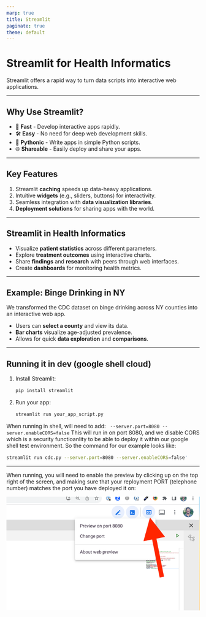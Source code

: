 ```yaml
---
marp: true
title: Streamlit
paginate: true
theme: default
---
```



# Streamlit for Health Informatics

Streamlit offers a rapid way to turn data scripts into interactive web applications.

---

## Why Use Streamlit?

- 🚀 **Fast** - Develop interactive apps rapidly.
- 🛠️ **Easy** - No need for deep web development skills.
- 🔧 **Pythonic** - Write apps in simple Python scripts.
- 🌐 **Shareable** - Easily deploy and share your apps.

---

## Key Features

1. Streamlit **caching** speeds up data-heavy applications.
2. Intuitive **widgets** (e.g., sliders, buttons) for interactivity.
3. Seamless integration with **data visualization libraries**.
4. **Deployment solutions** for sharing apps with the world.

---

## Streamlit in Health Informatics

- Visualize **patient statistics** across different parameters.
- Explore **treatment outcomes** using interactive charts.
- Share **findings** and **research** with peers through web interfaces.
- Create **dashboards** for monitoring health metrics.

---


## Example: Binge Drinking in NY

We transformed the CDC dataset on binge drinking across NY counties into an interactive web app.

- Users can **select a county** and view its data.
- **Bar charts** visualize age-adjusted prevalence.
- Allows for quick **data exploration** and **comparisons**.

---

## Running it in dev (google shell cloud)

1. Install Streamlit:
   ```bash
   pip install streamlit
   ```

2. Run your app: 
    ```bash
    streamlit run your_app_script.py
    ```

When running in shell, will need to add: ` --server.port=8080 --server.enableCORS=false` This will run in on port 8080, and we disable CORS which is a security functioanlity to be able to deploy it within our google shell test environment.  So the command for our example looks like:

```bash
streamlit run cdc.py --server.port=8080 --server.enableCORS=false'
```

---

When running, you will need to enable the preview by clicking up on the top right of the screen, and making sure that your reployment PORT (telephone number) matches the port you have deployed it on:

![deployment port image](../../WK4/slides/images/port_deployment.png)